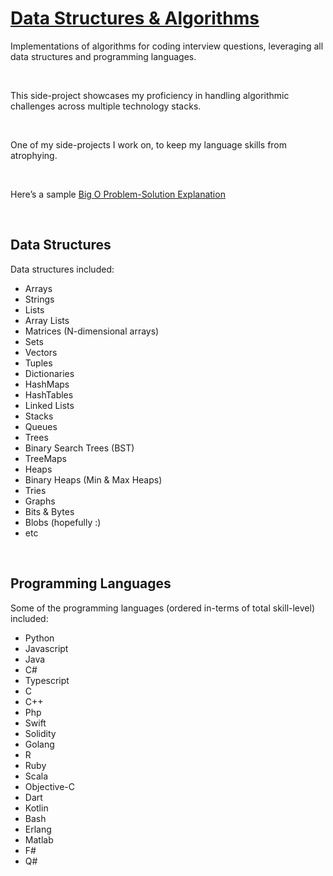 

# [Data Structures & Algorithms](#)

Implementations of algorithms for coding interview questions, leveraging all data structures and programming languages.

<br />

This side-project showcases my proficiency in handling algorithmic challenges across multiple technology stacks.

<br />

One of my side-projects I work on, to keep my language skills from atrophying.

<br />

Here’s a sample [Big O Problem-Solution Explanation](https://docs.google.com/document/d/1KWwbliK1PYVXpt_njYhlCq8t373SC78eb_XJdECacTQ/edit?usp=sharing)

<br />

## Data Structures

Data structures included:

- Arrays
- Strings
- Lists
- Array Lists
- Matrices (N-dimensional arrays)
- Sets
- Vectors
- Tuples
- Dictionaries
- HashMaps
- HashTables
- Linked Lists
- Stacks
- Queues
- Trees
- Binary Search Trees (BST)
- TreeMaps
- Heaps
- Binary Heaps (Min & Max Heaps)
- Tries
- Graphs
- Bits & Bytes
- Blobs (hopefully :)
- etc

<br />

## Programming Languages

Some of the programming languages (ordered in-terms of total skill-level) included:

- Python
- Javascript
- Java
- C#
- Typescript
- C
- C++
- Php
- Swift
- Solidity
- Golang
- R
- Ruby
- Scala
- Objective-C
- Dart
- Kotlin
- Bash
- Erlang
- Matlab
- F#
- Q#